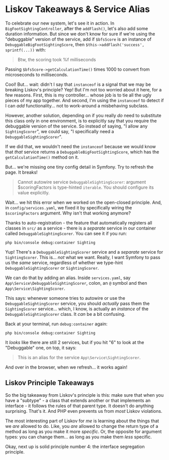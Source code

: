 # Liskov Takeaways & Service Alias

To celebrate our new system, let's see it in action. In `BigFootSightingController`,
after the `addFlash()`, let's also add some duration information. But since we
don't know for sure if we're using the "debuggable" version of the service, add
if `$bfsScore` is an instance of `DebuggableBigFootSightingScore`, then
`$this->addFlash('success', sprintf(...))` with:

> Btw, the scoring took %f milliseconds

Passing `$bfsScore->getCalculationTime()` times 1000 to convert from microseconds
to milliseconds.

Cool! But... wait: didn't I say that `instanceof` is a signal that we may be
breaking Liskov's principle? Yep! But I'm not too worried about it here, for a
few reasons. First, this is my controller... whose job is to tie all the ugly
pieces of my app together. And second, I'm using the `instanceof` to detect if I
can *add* functionality... not to work-around a misbehaving subclass.

However, another solution, depending on if you really *do* need to substitute this
class only in one environment, is to explicitly say that you require the debuggable
version of the service. So instead of saying, "I allow any `SightingScorer`", we
could say, "I specifically need a `DebuggableSightingScorer`".

If we did that, we wouldn't need the `instanceof` because we would know that *that*
service returns a `DebuggableBigFootSightingScore`, which has the
`getCalculationTime()` method on it.

But... we're missing one tiny config detail in Symfony. Try to refresh the page.
It breaks!

> Cannot autowire service `DebuggableSightingScorer`: argument $scoringFactors is
> type-hinted `iterable`. You should configure its value explicitly.

Wait... we hit this error when we worked on the open-closed principle. And, in
`config/services.yaml`, we fixed it by specifically wiring the `$scoringFactors`
argument. Why isn't that working anymore?

Thanks to auto-registration - the feature that automatically registers all classes
in `src/` as a service - there is a *separate* service in our container called
`DebuggableSightingScorer`. You can see it if you run:

```terminal
php bin/console debug:container Sighting
```

Yup! There's a `DebuggableSightingScorer` service and a *separate* service for
`SightingScorer`. This is... *not* what we want. Really, I want Symfony to pass
us the *same* service, regardless of whether we type-hint
`DebuggableSightingScorer` or `SightingScorer`.

We can do that by adding an alias. Inside `services.yaml`, say
`App\Service\DebuggableSightingScorer`, colon, an `@` symbol and then
`App\Service\SightingScorer`.

This says: whenever someone tries to autowire or use the `DebuggableSightingScorer`
service, you should *actually* pass them the `SightingScorer` service... which,
I know, is actually an *instance* of the `DebuggableSightingScorer` class. It *can*
be a bit confusing.

Back at your terminal, run `debug:container` again:

```terminal-silent
php bin/console debug:container Sighting
```

It *looks* like there are still 2 services, but if you hit "6" to look at the
"Debuggable" one, on top, it says:

> This is an alias for the service `App\Service\SightingScorer`.

And over in the browser, when we refresh... it works again!

## Liskov Principle Takeaways

So the big takeaway from Liskov's principle is this: make sure that when you have
a "subtype" - a class that extends another or that implements an interface - it
follows the rules of that parent type. It doesn't do anything surprising. That's
it. And PHP even prevents us from *most* Liskov violations.

The most interesting part of Liskov for *me* is learning about the things that we
*are* allowed to do. Like, you *are* allowed to change the return type of a method
as long as you make it more *specific*. Or, the opposite for argument types: you can
change them... as long as you make them *less* specific.

Okay, next up is solid principle number 4: the interface segregation principle.
